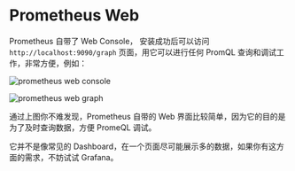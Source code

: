 # Prometheus Web

Prometheus 自带了 Web Console， 安装成功后可以访问 `http://localhost:9090/graph` 页面，用它可以进行任何 PromQL 查询和调试工作，非常方便，例如：

![prometheus web console](/images/visualiztion/prometheus-web-console.png)

![prometheus web graph](/images/visualiztion/prometheus-web-graph.png)

通过上图你不难发现，Prometheus 自带的 Web 界面比较简单，因为它的目的是为了及时查询数据，方便 PromeQL 调试。

它并不是像常见的 Dashboard，在一个页面尽可能展示多的数据，如果你有这方面的需求，不妨试试 Grafana。
